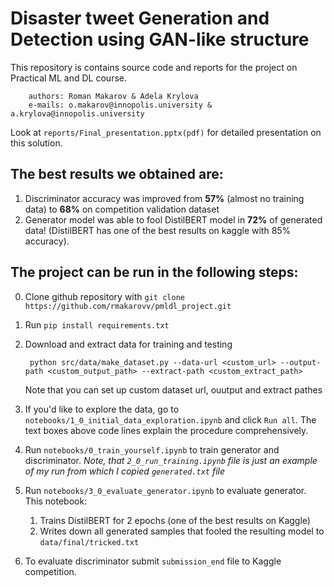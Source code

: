 # Disaster tweet Generation and Detection using GAN-like structure
This repository is contains source code and reports for the project on Practical ML and DL course.

        authors: Roman Makarov & Adela Krylova
        e-mails: o.makarov@innopolis.university & a.krylova@innopolis.university

Look at `reports/Final_presentation.pptx(pdf)` for detailed presentation on this solution.

## The best results we obtained are:
1. Discriminator accuracy was improved from **57%** (almost no training data) to **68%** on competition validation dataset
2. Generator model was able to fool DistilBERT model in **72%** of generated data! (DistilBERT has one of the best results on kaggle with 85% accuracy).

## The project can be run in the following steps:

0. Clone github repository with `git clone https://github.com/rmakarovv/pmldl_project.git`
1. Run `pip install requirements.txt`
2. Download and extract data for training and testing

        python src/data/make_dataset.py --data-url <custom_url> --output-path <custom_output_path> --extract-path <custom_extract_path>

    Note that you can set up custom dataset url, ouutput and extract pathes 

3. If you'd like to explore the data, go to `notebooks/1_0_initial_data_exploration.ipynb` and click `Run all`. The text boxes above code lines explain the procedure comprehensively.
4. Run `notebooks/0_train_yourself.ipynb` to train generator and discriminator. *Note, that `2_0_run_training.ipynb` file is just an example of my run from which I copied `generated.txt` file*
5. Run `notebooks/3_0_evaluate_generator.ipynb` to evaluate generator. This notebook:
    1) Trains DistilBERT for 2 epochs (one of the best results on Kaggle)
    2) Writes down all generated samples that fooled the resulting model to `data/final/tricked.txt` 
6. To evaluate discriminator submit `submission_end` file to Kaggle competition.